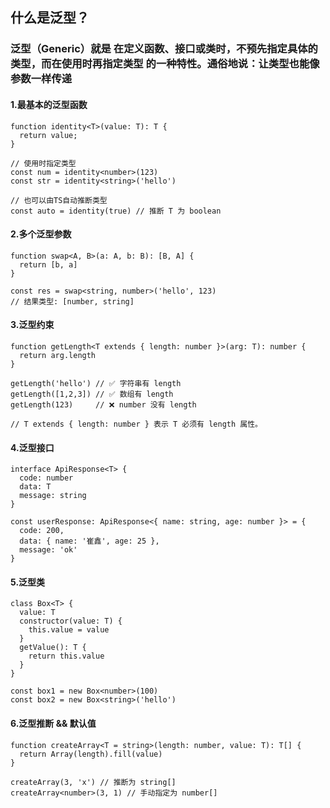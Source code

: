 ## 什么是泛型？

### 泛型（Generic）就是 在定义函数、接口或类时，不预先指定具体的类型，而在使用时再指定类型 的一种特性。通俗地说：让类型也能像参数一样传递


#### 1.最基本的泛型函数

```
function identity<T>(value: T): T {
  return value;
}

// 使用时指定类型
const num = identity<number>(123)
const str = identity<string>('hello')

// 也可以由TS自动推断类型
const auto = identity(true) // 推断 T 为 boolean
```

#### 2.多个泛型参数

```
function swap<A, B>(a: A, b: B): [B, A] {
  return [b, a]
}

const res = swap<string, number>('hello', 123)
// 结果类型: [number, string]
```

#### 3.泛型约束

```
function getLength<T extends { length: number }>(arg: T): number {
  return arg.length
}

getLength('hello') // ✅ 字符串有 length
getLength([1,2,3]) // ✅ 数组有 length
getLength(123)     // ❌ number 没有 length

// T extends { length: number } 表示 T 必须有 length 属性。
```

#### 4.泛型接口

```
interface ApiResponse<T> {
  code: number
  data: T
  message: string
}

const userResponse: ApiResponse<{ name: string, age: number }> = {
  code: 200,
  data: { name: '崔鑫', age: 25 },
  message: 'ok'
}
```


#### 5.泛型类

```
class Box<T> {
  value: T
  constructor(value: T) {
    this.value = value
  }
  getValue(): T {
    return this.value
  }
}

const box1 = new Box<number>(100)
const box2 = new Box<string>('hello')
```

#### 6.泛型推断 && 默认值

```
function createArray<T = string>(length: number, value: T): T[] {
  return Array(length).fill(value)
}

createArray(3, 'x') // 推断为 string[]
createArray<number>(3, 1) // 手动指定为 number[]
```